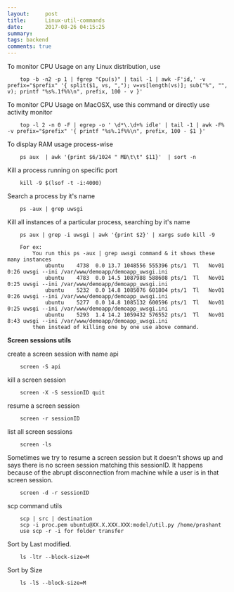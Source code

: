 ```yaml
---
layout:     post
title:      Linux-util-commands
date:       2017-08-26 04:15:25
summary:   
tags: backend
comments: true
---
```


To monitor CPU Usage on any Linux distribution, use

        top -b -n2 -p 1 | fgrep "Cpu(s)" | tail -1 | awk -F'id,' -v prefix="$prefix" '{ split($1, vs, ","); v=vs[length(vs)]; sub("%", "", v); printf "%s%.1f%%\n", prefix, 100 - v }'

<!--break-->

To monitor CPU Usage on MacOSX, use this command or directly use activity monitor

        top -l 2 -n 0 -F | egrep -o ' \d*\.\d+% idle' | tail -1 | awk -F% -v prefix="$prefix" '{ printf "%s%.1f%%\n", prefix, 100 - $1 }'

To display RAM usage process-wise

        ps aux  | awk '{print $6/1024 " MB\t\t" $11}'  | sort -n

Kill a process running on specific port

        kill -9 $(lsof -t -i:4000)

Search a process by it's name

        ps -aux | grep uwsgi

Kill all instances of a particular process, searching by it's name

        ps aux | grep -i uwsgi | awk '{print $2}' | xargs sudo kill -9

        For ex:
            You run this ps -aux | grep uwsgi command & it shows these many instances
                ubuntu    4738  0.0 13.7 1048556 555396 pts/1  Tl   Nov01   0:26 uwsgi --ini /var/www/demoapp/demoapp_uwsgi.ini
                ubuntu    4783  0.0 14.5 1087988 588608 pts/1  Tl   Nov01   0:25 uwsgi --ini /var/www/demoapp/demoapp_uwsgi.ini
                ubuntu    5232  0.0 14.8 1085076 601804 pts/1  Tl   Nov01   0:26 uwsgi --ini /var/www/demoapp/demoapp_uwsgi.ini
                ubuntu    5277  0.0 14.8 1085132 600596 pts/1  Tl   Nov01   0:25 uwsgi --ini /var/www/demoapp/demoapp_uwsgi.ini
                ubuntu    5293  1.4 14.2 1059432 576552 pts/1  Tl   Nov01   8:43 uwsgi --ini /var/www/demoapp/demoapp_uwsgi.ini
            then instead of killing one by one use above command.
        
**Screen sessions utils**

create a screen session with name api

        screen -S api
    
kill a screen session

        screen -X -S sessionID quit
    
resume a screen session

        screen -r sessionID
    
list all screen sessions

        screen -ls
    
Sometimes we try to resume a screen session but it doesn't shows up and says there is no screen session matching this sessionID. It happens because of the abrupt disconnection from machine while a user is in that screen session.

        screen -d -r sessionID
    
scp command utils
    
        scp | src | destination
        scp -i proc.pem ubuntu@XX.X.XXX.XXX:model/util.py /home/prashant
        use scp -r -i for folder transfer

Sort by Last modified.

        ls -ltr --block-size=M
        
Sort by Size

        ls -lS --block-size=M


